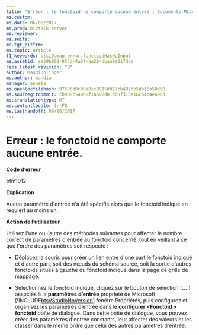 ```yaml
---
title: "Erreur : le fonctoid ne comporte aucune entrée | Documents Microsoft"
ms.custom: 
ms.date: 06/08/2017
ms.prod: biztalk-server
ms.reviewer: 
ms.suite: 
ms.tgt_pltfrm: 
ms.topic: article
f1_keywords: bts10.map.error.functiodHasNoInput
ms.assetid: ea59b902-953d-4a5f-aa28-dbaa0a017dca
caps.latest.revision: "8"
author: MandiOhlinger
ms.author: mandia
manager: anneta
ms.openlocfilehash: 97505d0c00e0cc9015dd17cb487bb5dbf6a50d90
ms.sourcegitcommit: cb908c540d8f1a692d01dc8f313e16cb4b4e696d
ms.translationtype: MT
ms.contentlocale: fr-FR
ms.lasthandoff: 09/20/2017
---
```

# <a name="error---functoid-has-no-input"></a>Erreur : le fonctoid ne comporte aucune entrée.
**Code d’erreur**  
  
 btm1012  
  
 **Explication**  
  
 Aucun paramètre d'entrée n'a été spécifié alors que le fonctoid indiqué en requiert au moins un.  
  
 **Action de l’utilisateur**  
  
 Utilisez l'une ou l'autre des méthodes suivantes pour affecter le nombre correct de paramètres d'entrée au fonctoid concerné, tout en veillant à ce que l'ordre des paramètres soit respecté :  
  
-   Déplacez la souris pour créer un lien entre d'une part le fonctoid indiqué et d'autre part, soit des nœuds du schéma source, soit la sortie d'autres fonctoids situés à gauche du fonctoid indiqué dans la page de grille de mappage.  
  
-   Sélectionnez le fonctoid indiqué, cliquez sur le bouton de sélection (**...** ) associés à la **paramètres d’entrée** propriété de Microsoft [!INCLUDE[btsVStudioNoVersion](../includes/btsvstudionoversion-md.md)] fenêtre Propriétés, puis configurez et organisez les paramètres d’entrée dans le **configurer \<Fonctoid > fonctoid** boîte de dialogue. Dans cette boîte de dialogue, vous pouvez créer des paramètres d'entrée constants, leur affecter des valeurs et les classer dans le même ordre que celui des autres paramètres d'entrée.